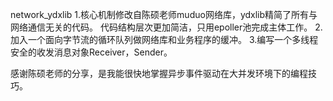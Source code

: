 network_ydxlib
1.核心机制修改自陈硕老师muduo网络库，ydxlib精简了所有与网络通信无关的代码。
代码结构层次更加简洁，只用epoller池完成主体工作。
2.加入一个面向字节流的循环队列做网络库和业务程序的缓冲。
3.编写一个多线程安全的收发消息对象Receiver，Sender。

感谢陈硕老师的分享，是我能很快地掌握异步事件驱动在大并发环境下的编程技巧。
